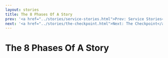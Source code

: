 ```yaml
---
layout: stories
title: The 8 Phases Of A Story
prev: '<a href="../stories/service-stories.html">Prev: Service Stories</a>'
next: '<a href="../stories/the-checkpoint.html">Next: The Checkpoint</a>'
---
```


# The 8 Phases Of A Story
